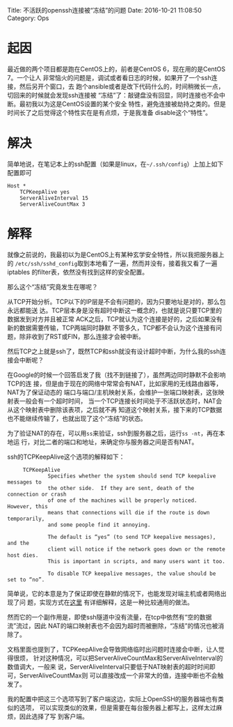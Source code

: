Title:      不活跃的openssh连接被“冻结”的问题
Date:       2016-10-21 11:08:50
Category:   Ops

# 起因
最近做的两个项目都是跑在CentOS上的，前者是CentOS 6，现在用的是CentOS 7。一个让人
非常恼火的问题是，调试或者看日志的时候，如果开了一个ssh连接，然后另开个窗口，去
跑个ansible或者是改下代码什么的，时间稍微长一点，切回来的时候就会发现ssh连接被
“冻结”了：敲键盘没有回显，同时连接也不会中断。最初我以为这是CentOS设置的某个安全
特性，避免连接被劫持之类的。但是时间长了之后觉得这个特性实在是有点烦，于是我准备
disable这个“特性”。


# 解决
简单地说，在笔记本上的ssh配置（如果是linux，在`~/.ssh/config`）上加上如下配置即可

```
Host *
    TCPKeepAlive yes
    ServerAliveInterval 15
    ServerAliveCountMax 3
```

# 解释
就像之前说的，我最初以为是CentOS上有某种玄学安全特性，所以我把服务器上的
`/etc/ssh/sshd_config`取到本地看了一遍，然而并没有，接着我又看了一遍iptables
的filter表，依然没有找到这样的安全配置。

那么这个“冻结”究竟发生在哪呢？

从TCP开始分析。TCP以下的IP层是不会有问题的，因为只要地址是对的，那么包永远都能送
达。TCP层本身是没有超时中断这一概念的，也就是说只要TCP里的数据发到对方并且被正常
ACK之后，TCP就认为这个连接是好的，之后如果没有新的数据需要传输，TCP两端同时静默
不管多久，TCP都不会认为这个连接有问题，除非收到了RST或FIN，那么连接才会被中断。

然后TCP之上就是ssh了，既然TCP和ssh就没有设计超时中断，为什么我的ssh连接会中断呢？

在Google的时候一个回答启发了我（找不到链接了），虽然两边同时静默不会影响TCP的连
接，但是由于现在的网络中常常会有NAT，比如家用的无线路由器等，NAT为了保证动态的
端口与端口/主机映射关系，会维护一张端口映射表，这张映射表一般会有一个超时时间，
当一个TCP连接长时间处于不活跃状态时，NAT会从这个映射表中删除该表项，之后就不再
知道这个映射关系，接下来的TCP数据也不能继续传输了，也就出现了这个“冻结”的状态。

为了验证NAT的存在，可以用`ss`来验证，ssh到服务器之后，运行`ss -nt`，再在本地运
行，对比二者的端口和地址，来确定你与服务器之间是否有NAT。

ssh的TCPKeepAlive这个选项的解释如下：

```
     TCPKeepAlive
             Specifies whether the system should send TCP keepalive messages to
             the other side.  If they are sent, death of the connection or crash
             of one of the machines will be properly noticed.  However, this
             means that connections will die if the route is down temporarily,
             and some people find it annoying.

             The default is “yes” (to send TCP keepalive messages), and the
             client will notice if the network goes down or the remote host dies.
             This is important in scripts, and many users want it too.

             To disable TCP keepalive messages, the value should be set to “no”.
```

简单说，它的本意是为了保证即使在静默的情况下，也能发现对端主机或者网络出现了问
题，实现方式在[这里](http://tldp.org/HOWTO/TCP-Keepalive-HOWTO/overview.html)
有详细解释，这是一种比较通用的做法。

然而它的一个副作用是，即使ssh隧道中没有流量，在tcp中依然有“空的数据流”流过，因此
NAT的端口映射表也不会因为超时而被删除，“冻结”的情况也被消除了。

文档里面也提到了，TCPKeepAlive会导致网络临时出问题时连接会中断，让人觉得很烦，
针对这种情况，可以把ServerAliveCountMax和ServerAliveInterval的数值调大，一般来
说，ServerAliveInterval只要低于NAT映射表的超时时间即可，ServerAliveCountMax则
可以直接改成一个非常大的值，连接中断也不会触发了。

我的配置中把这三个选项写到了客户端这边，实际上OpenSSH的服务器端也有类似的选项，
可以实现类似的效果，但是需要在每台服务器上都写上，这样太过麻烦，因此选择了写
到客户端。
